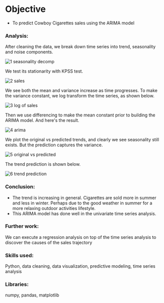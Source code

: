 # Objective
- To predict Cowboy Cigarettes sales using the ARIMA model


### Analysis:
After cleaning the data, we break down time series into trend, seasonality and noise components.

![1 seasonality decomp](https://user-images.githubusercontent.com/36130927/126249517-af3bbb6e-cae6-496d-99b8-2a877999d14f.png)

We test its stationarity with KPSS test.

![2 sales](https://user-images.githubusercontent.com/36130927/126249545-ae6f72c0-f5c8-4b71-b9f0-0537062cbee5.png)

We see both the mean and variance increase as time progresses. To make the variance constant, we log transform the time series, as shown below.

![3 log of sales](https://user-images.githubusercontent.com/36130927/126249560-95e092e9-526c-4202-a887-80b04fd34c9d.png)

Then we use differencing to make the mean constant prior to building the ARIMA model. And here's the result.

![4 arima](https://user-images.githubusercontent.com/36130927/126249571-0dc87b26-7cf2-46f3-b450-94263d9802ea.png)

We plot the original vs predicted trends, and clearly we see seasonality still exists.
But the prediction captures the variance.

![5 original vs predicted](https://user-images.githubusercontent.com/36130927/126249602-d032e661-21c4-4b0a-b90e-d48a9e5d88f5.png)

The trend prediction is shown below.

![6 trend prediction](https://user-images.githubusercontent.com/36130927/126249578-2579e0b3-da17-4f4c-9df6-e277364f6bed.png)


### Conclusion:
- The trend is increasing in general. Cigarettes are sold more in summer and less in winter. Perhaps due to the good weather in summer for a more relaxing outdoor activities lifestyle.
- This ARIMA model has done well in the univariate time series analysis.


### Further work:
We can execute a regression analysis on top of the time series analysis to discover the causes of the sales trajectory


### Skills used:
Python, data cleaning, data visualization, predictive modeling, time series analysis


### Libraries:
numpy, pandas, matplotlib
